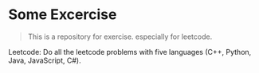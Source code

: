 # Some Excercise
> This is a repository for exercise. especially for leetcode.


Leetcode: Do all the leetcode problems with five languages (C++, Python, Java, JavaScript, C#).
